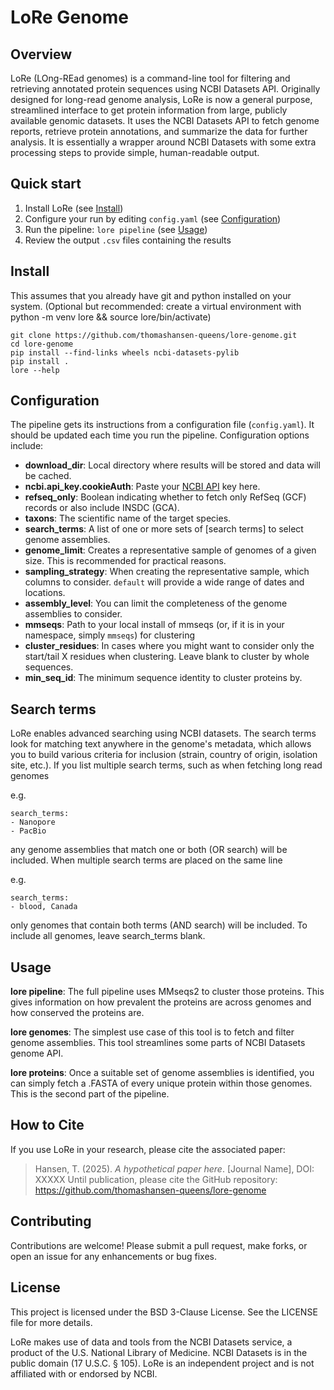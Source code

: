 # LoRe Genome

## Overview
LoRe (LOng-REad genomes) is a command-line tool for filtering and retrieving annotated protein sequences using NCBI Datasets API. Originally designed for long-read genome analysis, LoRe is now a general purpose, streamlined interface to get protein information from large, publicly available genomic datasets. It uses the NCBI Datasets API to fetch genome reports, retrieve protein annotations, and summarize the data for further analysis. It is essentially a wrapper around NCBI Datasets with some extra processing steps to provide simple, human-readable output.

## Quick start
1. Install LoRe (see [Install](#Install))
2. Configure your run by editing `config.yaml` (see [Configuration](#Configuration))
3. Run the pipeline: `lore pipeline` (see [Usage](#Usage))
4. Review the output `.csv` files containing the results

## Install
This assumes that you already have git and python installed on your system.
(Optional but recommended: create a virtual environment with python -m venv lore && source lore/bin/activate)
```
git clone https://github.com/thomashansen-queens/lore-genome.git
cd lore-genome
pip install --find-links wheels ncbi-datasets-pylib
pip install .
lore --help
```

## Configuration
The pipeline gets its instructions from a configuration file (`config.yaml`). It should be updated each time you run the pipeline. Configuration options include:
- **download_dir**: Local directory where results will be stored and data will be cached.
- **ncbi.api_key.cookieAuth**: Paste your [NCBI API](https://support.nlm.nih.gov/knowledgebase/article/KA-05317/en-us) key here.
- **refseq_only**: Boolean indicating whether to fetch only RefSeq (GCF) records or also include INSDC (GCA).
- **taxons**: The scientific name of the target species.
- **search_terms**: A list of one or more sets of [search terms] to select genome assemblies.
- **genome_limit**: Creates a representative sample of genomes of a given size. This is recommended for practical reasons.
- **sampling_strategy**: When creating the representative sample, which columns to consider. `default` will provide a wide range of dates and locations.
- **assembly_level**: You can limit the completeness of the genome assemblies to consider.
- **mmseqs**: Path to your local install of mmseqs (or, if it is in your namespace, simply `mmseqs`) for clustering
- **cluster_residues**: In cases where you might want to consider only the start/tail X residues when clustering. Leave blank to cluster by whole sequences.
- **min_seq_id**: The minimum sequence identity to cluster proteins by.


## Search terms
LoRe enables advanced searching using NCBI datasets. The search terms look for matching text anywhere in the genome's metadata, which allows you to build various criteria for inclusion (strain, country of origin, isolation site, etc.). If you list multiple search terms, such as when fetching long read genomes

e.g.
```
search_terms:
- Nanopore
- PacBio
```

any genome assemblies that match one or both (OR search) will be included. When multiple search terms are placed on the same line

e.g.
```
search_terms:
- blood, Canada
```

only genomes that contain both terms (AND search) will be included. To include all genomes, leave search_terms blank.

## Usage
**lore pipeline**: The full pipeline uses MMseqs2 to cluster those proteins. This gives information on how prevalent the proteins are across genomes and how conserved the proteins are.

**lore genomes**: The simplest use case of this tool is to fetch and filter genome assemblies. This tool streamlines some parts of NCBI Datasets genome API.

**lore proteins**: Once a suitable set of genome assemblies is identified, you can simply fetch a .FASTA of every unique protein within those genomes. This is the second part of the pipeline.

## How to Cite
If you use LoRe in your research, please cite the associated paper:
> Hansen, T. (2025). *A hypothetical paper here*. [Journal Name], DOI: XXXXX
Until publication, please cite the GitHub repository:
https://github.com/thomashansen-queens/lore-genome

## Contributing
Contributions are welcome! Please submit a pull request, make forks, or open an issue for any enhancements or bug fixes.

## License
This project is licensed under the BSD 3-Clause License. See the LICENSE file for more details.

LoRe makes use of data and tools from the NCBI Datasets service, a product of the U.S. National Library of Medicine. NCBI Datasets is in the public domain (17 U.S.C. § 105). LoRe is an independent project and is not affiliated with or endorsed by NCBI.